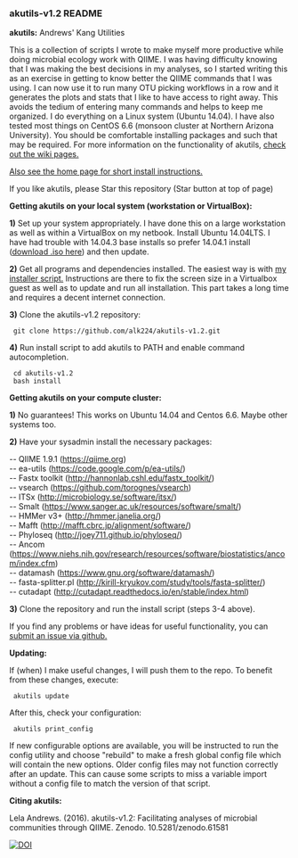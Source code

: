 ### akutils-v1.2 README  

**akutils:** Andrews' Kang Utilities

This is a collection of scripts I wrote to make myself more productive while doing microbial ecology work with QIIME. I was having difficulty knowing that I was making the best decisions in my analyses, so I started writing this as an exercise in getting to know better the QIIME commands that I was using. I can now use it to run many OTU picking workflows in a row and it generates the plots and stats that I like to have access to right away. This avoids the tedium of entering many commands and helps to keep me organized. I do everything on a Linux system (Ubuntu 14.04). I have also tested most things on CentOS 6.6 (monsoon cluster at Northern Arizona University). You should be comfortable installing packages and such that may be required. For more information on the functionality of akutils, [check out the wiki pages.](https://github.com/alk224/akutils-v1.2/wiki)  

[Also see the home page for short install instructions.](http://alk224.github.io/akutils-v1.2/)  

If you like akutils, please Star this repository (Star button at top of page)

**Getting akutils on your local system (workstation or VirtualBox):**

**1)** Set up your system appropriately. I have done this on a large workstation as well as within a VirtualBox on my netbook. Install Ubuntu 14.04LTS. I have had trouble with 14.04.3 base installs so prefer 14.04.1 install ([download .iso here](http://old-releases.ubuntu.com/releases/14.04.2/ubuntu-14.04.1-desktop-amd64.iso)) and then update.

**2)** Get all programs and dependencies installed. The easiest way is with [my installer script.](https://github.com/alk224/akutils_ubuntu_installer) Instructions are there to fix the screen size in a Virtualbox guest as well as to update and run all installation. This part takes a long time and requires a decent internet connection.

**3)** Clone the akutils-v1.2 repository:

     git clone https://github.com/alk224/akutils-v1.2.git

**4)** Run install script to add akutils to PATH and enable command autocompletion.

     cd akutils-v1.2  
     bash install  

**Getting akutils on your compute cluster:**  

**1)** No guarantees! This works on Ubuntu 14.04 and Centos 6.6. Maybe other systems too.  

**2)** Have your sysadmin install the necessary packages:  

 -- QIIME 1.9.1 (https://qiime.org)  
 -- ea-utils (https://code.google.com/p/ea-utils/)  
 -- Fastx toolkit (http://hannonlab.cshl.edu/fastx_toolkit/)  
 -- vsearch (https://github.com/torognes/vsearch)  
 -- ITSx (http://microbiology.se/software/itsx/)  
 -- Smalt (https://www.sanger.ac.uk/resources/software/smalt/)  
 -- HMMer v3+ (http://hmmer.janelia.org/)  
 -- Mafft (http://mafft.cbrc.jp/alignment/software/)  
 -- Phyloseq (http://joey711.github.io/phyloseq/)  
 -- Ancom (https://www.niehs.nih.gov/research/resources/software/biostatistics/ancom/index.cfm)  
 -- datamash (https://www.gnu.org/software/datamash/)  
 -- fasta-splitter.pl (http://kirill-kryukov.com/study/tools/fasta-splitter/)  
 -- cutadapt (http://cutadapt.readthedocs.io/en/stable/index.html)  

**3)** Clone the repository and run the install script (steps 3-4 above).  

If you find any problems or have ideas for useful functionality, you can [submit an issue via github.](https://github.com/alk224/akutils-v1.2/issues)  

**Updating:**  

If (when) I make useful changes, I will push them to the repo. To benefit from these changes, execute:  

     akutils update

After this, check your configuration:  

     akutils print_config  

If new configurable options are available, you will be instructed to run the config utility and choose "rebuild" to make a fresh global config file which will contain the new options. Older config files may not function correctly after an update. This can cause some scripts to miss a variable import without a config file to match the version of that script.  

**Citing akutils:**  

Lela Andrews. (2016). akutils-v1.2: Facilitating analyses of microbial communities through QIIME. Zenodo. 10.5281/zenodo.61581

[![DOI](https://zenodo.org/badge/doi/10.5281/zenodo.61581.svg)](http://dx.doi.org/10.5281/zenodo.61581)
